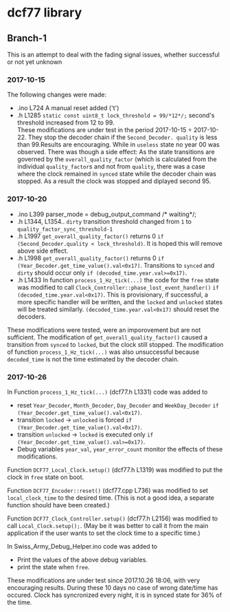 # dcf77 library
## Branch-1 
This is an attempt to deal with the fading signal issues, whether successful or not yet unknown
### 2017-10-15
The following changes were made:
-  .ino L724 A manual reset added ('t')
-  .h L1285 `static const uint8_t lock_threshold = 99/*12*/;` second's threshold increased from 12 to 99.  
These modifications are under test in the period 2017-10-15 ÷ 2017-10-22. They stop the decoder chain if the `Second_Decoder. quality` is less than 99.Results are encouraging. While in `useless` state no year 00 was observed. There was though a side effect: As the state transitions are governed by the `overall_quality_factor` (which is calculated from the individual `quality_factor`s and not from `quality`, there was a case where the clock remained in `synced` state while the decoder chain was stopped. As a result the clock was stopped and diplayed second 95.
### 2017-10-20
-  .ino L399 parser_mode = debug_output_command /* waiting*/;
-  .h L1344, L1354.. `dirty` transition threshold changed from `1` to `quality_factor_sync_threshold-1`
-  .h L1997 `get_overall_quality_factor()` returns 0 `if (Second_Decoder.quality < lock_threshold)`. It is hoped this will remove above  side effect.
-  .h L1998 `get_overall_quality_factor()` returns 0 `if (Year_Decoder.get_time_value().val<0x17)`. Transitions to `synced` and `dirty` should occur only  `if (decoded_time.year.val>=0x17)`.
-  .h L1433 In function `process_1_Hz_tick(...)` the code for the `free` state was modified to call `Clock_Controller::phase_lost_event_handler()` `if (decoded_time.year.val<0x17)`. This is provisionary, if successful, a more specific handler will be written, and the `locked` and `unlocked` states will be treated similarly. `(decoded_time.year.val<0x17)` should reset the decoders.
  
  These modifications were tested, were an imporovement but are not sufficient. The modification of `get_overall_quality_factor()` caused a transition from `synced` to `locked`, but the clock still stopped. The modification of function `process_1_Hz_tick(...)` was also unsuccessful because `decoded_time` is not the time estimated by the decoder chain.  
### 2017-10-26
  In Function `process_1_Hz_tick(...)` (dcf77.h L1331) code was added to
  -  reset `Year_Decoder`, `Month_Decoder`, `Day_Decoder` and `WeekDay_Decoder`  `if (Year_Decoder.get_time_value().val<0x17)`. 
  -  transition `locked` → `unlocked` is forced `if (Year_Decoder.get_time_value().val<0x17)`.
  -  transition `unlocked` → `locked` is executed only `if (Year_Decoder.get_time_value().val>=0x17)`.
  -  Debug variables `year_val`, `year_error_count` monitor the effects of these modifications. 
  
Function `DCF77_Local_Clock.setup()` (dcf77.h L1319) was modified to put the clock in `free` state on boot.

Function `DCF77_Encoder::reset()` (dcf77.cpp L736) was modified to set `local_clock_time` to the desired time. (This is not a good idea, a separate function should have been created.) 

  Function `DCF77_Clock_Controller.setup()` (dcf77.h L2156) was modified to call `Local_Clock.setup();`. (May be it was better to call it from the main application if the user wants to set the clock time to a specific time.)

In Swiss_Army_Debug_Helper.ino code was added to
  -  Print the values of the above debug variables.
  -  print the state when `free`. 
  
  These modifications are under test since 2017.10.26 18:06, with very encouraging results. During these 10 days no case of wrong date/time has occured. Clock has syncronized every night, it is in synced state for 36% of the time.
  

